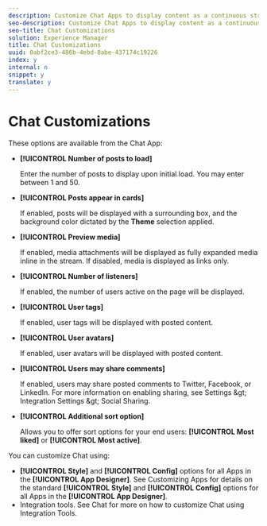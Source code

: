 ```yaml
---
description: Customize Chat Apps to display content as a continuous stream of unthreaded chat, allowing your audience to engage in real-time conversation around live events or announcements.
seo-description: Customize Chat Apps to display content as a continuous stream of unthreaded chat, allowing your audience to engage in real-time conversation around live events or announcements.
seo-title: Chat Customizations
solution: Experience Manager
title: Chat Customizations
uuid: 0abf2ce3-486b-4ebd-8abe-437174c19226
index: y
internal: n
snippet: y
translate: y
---
```


# Chat Customizations


<a id="section_kjf_111_sy"></a>

These options are available from the Chat App:

* **[!UICONTROL  Number of posts to load]**

  Enter the number of posts to display upon initial load. You may enter between 1 and 50.

* **[!UICONTROL  Posts appear in cards]**

  If enabled, posts will be displayed with a surrounding box, and the background color dictated by the **Theme** selection applied.

* **[!UICONTROL  Preview media]**

  If enabled, media attachments will be displayed as fully expanded media inline in the stream. If disabled, media is displayed as links only.

* **[!UICONTROL  Number of listeners]**

  If enabled, the number of users active on the page will be displayed.

* **[!UICONTROL  User tags]**

  If enabled, user tags will be displayed with posted content.

* **[!UICONTROL  User avatars]**

  If enabled, user avatars will be displayed with posted content.

* **[!UICONTROL  Users may share comments]**

  If enabled, users may share posted comments to Twitter, Facebook, or LinkedIn. For more information on enabling sharing, see Settings &amp;gt; Integration Settings &amp;gt; Social Sharing.

* **[!UICONTROL  Additional sort option]**

  Allows you to offer sort options for your end users: **[!UICONTROL  Most liked]** or **[!UICONTROL  Most active]**.

You can customize Chat using:

* **[!UICONTROL  Style]** and **[!UICONTROL  Config]** options for all Apps in the **[!UICONTROL  App Designer]**. See Customizing Apps for details on the standard **[!UICONTROL  Style]** and **[!UICONTROL  Config]** options for all Apps in the **[!UICONTROL  App Designer]**.
* Integration tools. See Chat for more on how to customize Chat using Integration Tools.
